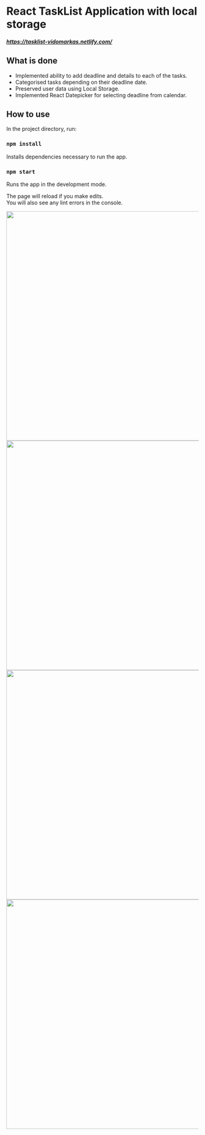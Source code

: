 # React TaskList Application with local storage
##### https://tasklist-vidomarkas.netlify.com/

## What is done

* Implemented ability to add deadline and details to each of the tasks.
* Categorised tasks depending on their deadline date.
* Preserved user data using Local Storage.
* Implemented React Datepicker for selecting deadline from calendar.



## How to use

In the project directory, run:

### `npm install`

Installs dependencies necessary to run the app.

### `npm start`

Runs the app in the development mode.

The page will reload if you make edits.<br>
You will also see any lint errors in the console.

<img src="https://user-images.githubusercontent.com/37672494/69697130-9e6b4800-10d9-11ea-8652-d72553c2d3f7.png" width="600">

<img src="https://user-images.githubusercontent.com/37672494/69697087-85fb2d80-10d9-11ea-9983-7a80b6ead0b9.png" width="600">

<img src="https://user-images.githubusercontent.com/37672494/69697175-b17e1800-10d9-11ea-9e28-98baedd7d1f0.png" width="600">

<img src="https://user-images.githubusercontent.com/37672494/69697193-bb078000-10d9-11ea-9855-071c726ff8f5.png" width="600">


